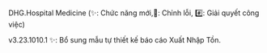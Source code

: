 DHG.Hospital Medicine
(✨: Chức năng mới,🐛: Chỉnh lỗi, #️⃣: Giải quyết công việc)

v3.23.1010.1
✨: Bổ sung mẫu tự thiết kế báo cáo Xuất Nhập Tồn.

